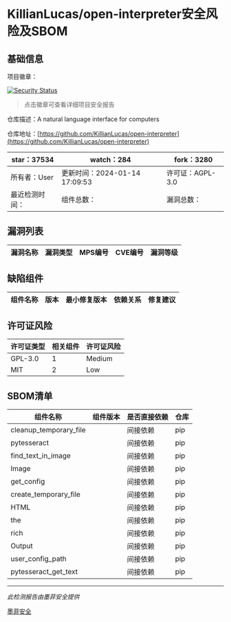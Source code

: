 # KillianLucas/open-interpreter安全风险及SBOM

## 基础信息

项目徽章：

[![Security Status](https://www.murphysec.com/platform3/v31/badge/1746600796821716992.svg)](https://www.murphysec.com/console/report/1697676223836717056/1746600796821716992)

> 点击徽章可查看详细项目安全报告

仓库描述：A natural language interface for computers

仓库地址：[https://github.com/KillianLucas/open-interpreter](https://github.com/KillianLucas/open-interpreter)

| star：37534 | watch：284 | fork：3280 |
| ----------- | -------------- | ------------ |
| 所有者：User | 更新时间：2024-01-14 17:09:53 | 许可证：AGPL-3.0 |
| 最近检测时间： | 组件总数： | 漏洞总数： |




## 漏洞列表

| 漏洞名称 | 漏洞类型 | MPS编号 | CVE编号 | 漏洞等级 |
| ------- | ------ | ------- | ------ | ----- |





## 缺陷组件

| 组件名称 | 版本 | 最小修复版本 | 依赖关系 | 修复建议 |
| -------- | ---- | ------------ | -------- | -------- |





## 许可证风险

| 许可证类型 | 相关组件 | 许可证风险 |
| ---------- | -------- | ---------- |
|GPL-3.0|1|Medium|
|MIT|2|Low|




## SBOM清单

| 组件名称 | 组件版本 | 是否直接依赖 | 仓库 |
| -------- | -------- | ------------ | ---- |
|cleanup_temporary_file||间接依赖|pip|
|pytesseract||间接依赖|pip|
|find_text_in_image||间接依赖|pip|
|Image||间接依赖|pip|
|get_config||间接依赖|pip|
|create_temporary_file||间接依赖|pip|
|HTML||间接依赖|pip|
|the||间接依赖|pip|
|rich||间接依赖|pip|
|Output||间接依赖|pip|
|user_config_path||间接依赖|pip|
|pytesseract_get_text||间接依赖|pip|


------

*此检测报告由墨菲安全提供*

[墨菲安全](www.murphysec.com)